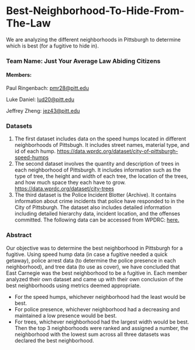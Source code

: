 # Best-Neighborhood-To-Hide-From-The-Law
We are analyzing the different neighborhoods in Pittsburgh to determine which is best (for a fugitive to hide in).

### Team Name: Just Your Average Law Abiding Citizens


#### Members:


   Paul Ringenbach: pmr28@pitt.edu
  
   Luke Daniel: lud20@pitt.edu
  
   Jeffrey Zheng: jez43@pitt.edu
  
  
 
 ### Datasets
 1. The first dataset includes data on the speed humps located in different neighborhoods of Pittsbugh. It includes street names, material type, and id of each hump. https://data.wprdc.org/dataset/city-of-pittsburgh-speed-humps
 2. The second dataset involves the quantity and description of trees in each neighborhood of Pittsburgh. It includes information such as the type of tree, the height and width of each tree, the location of the trees, and how much space they each have to grow. https://data.wprdc.org/dataset/city-trees
 3. The third dataset is the Police Incident Blotter (Archive). It contains information about crime incidents that police have responded to in the City of Pittsburgh. The dataset also includes detailed information including detailed hierarchy data, incident location, and the offenses committed. The following data can be accessed from WPDRC: [here.](https://data.wprdc.org/dataset/uniform-crime-reporting-data)

### Abstract
Our objective was to determine the best neighborhood in Pittsburgh for a fugitive. Using speed hump data (in case a fugitive needed a quick getaway), police arrest data (to determine the police presence in each neighborhood), and tree data (to use as cover), we have concluded that East Carnegie was the best neighborhood to be a fugitive in. Each member analyzed their own dataset and came up with their own conclusion of the best neighborhoods using metrics deemed appropriate. 
   - For the speed humps, whichever neighborhood had the least would be best. 
   - For police presence, whichever neighborhood had a decreasing and maintained a low presence would be best.
   - For trees, whichever neighborhood had the largest width would be best.
Then the top 3 neighborhoods were ranked and assigned a number, the neighborhood with the lowest sum across all three datasets was declared the best neighborhood.
